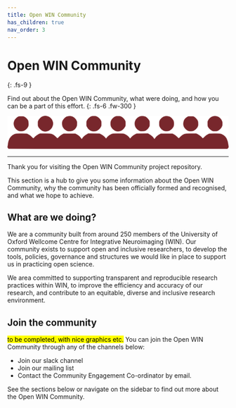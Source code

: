 ```yaml
---
title: Open WIN Community
has_children: true
nav_order: 3
---
```


# Open WIN Community
{: .fs-9 }

Find out about the Open WIN Community, what were doing, and how you can be a part of this effort.
{: .fs-6 .fw-300 }

![WIN-logo](docs/img/img-people.png)

---


Thank you for visiting the Open WIN Community project repository.

This section is a hub to give you some information about the Open WIN Community, why the community has been officially formed and recognised, and what we hope to achieve.

## What are we doing?

We are a community built from around 250 members of the University of Oxford Wellcome Centre for Integrative Neuroimaging (WIN). Our community exists to support open and inclusive researchers, to develop the tools, policies, governance and structures we would like in place to support us in practicing open science.

We area committed to supporting transparent and reproducible research practices within WIN, to improve the efficiency and accuracy of our research, and contribute to an equitable, diverse and inclusive research environment.

## Join the community

<mark>to be completed, with nice graphics etc.</mark>
You can join the Open WIN Community through any of the channels below:

- Join our slack channel
- Join our mailing list
- Contact the Community Engagement Co-ordinator by email.

See the sections below or navigate on the sidebar to find out more about the Open WIN Community.
